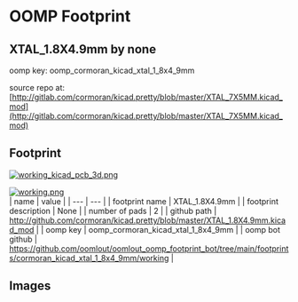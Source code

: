 # OOMP Footprint  
## XTAL_1.8X4.9mm  by none  
  
oomp key: oomp_cormoran_kicad_xtal_1_8x4_9mm  
  
source repo at: [http://gitlab.com/cormoran/kicad.pretty/blob/master/XTAL_7X5MM.kicad_mod](http://gitlab.com/cormoran/kicad.pretty/blob/master/XTAL_7X5MM.kicad_mod)  
## Footprint  
  
[![working_kicad_pcb_3d.png](working_kicad_pcb_3d_600.png)](working_kicad_pcb_3d.png)  
  
[![working.png](working_600.png)](working.png)  
| name | value | 
| --- | --- | 
| footprint name | XTAL_1.8X4.9mm | 
| footprint description | None | 
| number of pads | 2 | 
| github path | http://github.com/cormoran/kicad.pretty/blob/master/XTAL_1.8X4.9mm.kicad_mod | 
| oomp key | oomp_cormoran_kicad_xtal_1_8x4_9mm | 
| oomp bot github | https://github.com/oomlout/oomlout_oomp_footprint_bot/tree/main/footprints/cormoran_kicad_xtal_1_8x4_9mm/working | 
## Images  
